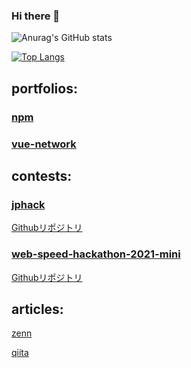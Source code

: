 ### Hi there 👋

![Anurag's GitHub stats](https://github-readme-stats.vercel.app/api?username=imamiya-masaki&show_icons=true)

[![Top Langs](https://github-readme-stats.vercel.app/api/top-langs/?username=imamiya-masaki&langs_count=8)](https://github.com/imamiya-masaki/github-readme-stats)
## portfolios:

### [npm](https://www.npmjs.com/~imamiya-masaki)
### [vue-network](https://github.com/imamiya-masaki/vue-network)

## contests:

### [jphack](https://jphacks.com/2020/result/finalist/)

[Githubリポジトリ](https://github.com/jphacks/B_2004)

### [web-speed-hackathon-2021-mini](https://github.com/CyberAgentHack/web-speed-hackathon-2021-mini)

[Githubリポジトリ](https://github.com/imamiya-masaki/web-speed-hackathon-2021-private)

## articles:

[zenn](https://zenn.dev/anpan)

[qiita](https://qiita.com/imachan567)

<!--
**imamiya-masaki/imamiya-masaki** is a ✨ _special_ ✨ repository because its `README.md` (this file) appears on your GitHub profile.

Here are some ideas to get you started:

- 🔭 I’m currently working on ...
- 🌱 I’m currently learning ...
- 👯 I’m looking to collaborate on ...
- 🤔 I’m looking for help with ...
- 💬 Ask me about ...
- 📫 How to reach me: ...
- 😄 Pronouns: ...
- ⚡ Fun fact: ...
-->
